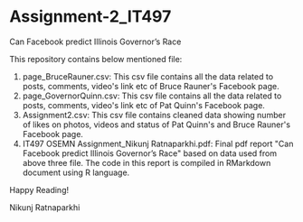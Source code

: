 Assignment-2_IT497
==================

Can Facebook predict Illinois Governor’s Race

This repository contains below mentioned file:

1. page_BruceRauner.csv: This csv file contains all the data related to posts, comments, video's link etc of Bruce Rauner's Facebook page.
2. page_GovernorQuinn.csv: This csv file contains all the data related to posts, comments, video's link etc of Pat Quinn's Facebook page.
3. Assignment2.csv: This csv file contains cleaned data showing number of likes on photos, videos and status of Pat Quinn's and Bruce Rauner's Facebook page.
4. IT497 OSEMN Assignment_Nikunj Ratnaparkhi.pdf: Final pdf report "Can Facebook predict Illinois Governor’s Race" based on data used from above three file. The code in this report is compiled in RMarkdown document using R language.

Happy Reading!

Nikunj Ratnaparkhi


